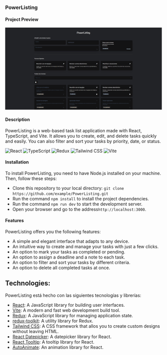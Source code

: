 ### PowerListing

#### Project Preview

![Project Preview](./public/showcase.png)

#### Description

PowerListing is a web-based task list application made with React, TypeScript, and Vite. It allows you to create, edit, and delete tasks quickly and easily. You can also filter and sort your tasks by priority, date, or status.


![React](https://img.shields.io/badge/React-61DAFB?style=for-the-badge&logo=react&logoColor=black)
![TypeScript](https://img.shields.io/badge/TypeScript-3178C6?style=for-the-badge&logo=typescript&logoColor=white)
![Redux](https://img.shields.io/badge/Redux-764ABC?style=for-the-badge&logo=redux&logoColor=white)
![Tailwind CSS](https://img.shields.io/badge/Tailwind_CSS-38B2AC?style=for-the-badge&logo=tailwind-css&logoColor=white)
![Vite](https://img.shields.io/badge/Vite-646CFF?style=for-the-badge&logo=vite&logoColor=white)

#### Installation

To install PowerListing, you need to have Node.js installed on your machine. Then, follow these steps:

-   Clone this repository to your local directory: `git clone https://github.com/example/PowerListing.git`
-   Run the command `npm install` to install the project dependencies.
-   Run the command `npm run dev` to start the development server.
-   Open your browser and go to the address`http://localhost:3000`.

#### Features

PowerListing offers you the following features:

-   A simple and elegant interface that adapts to any device.
-   An intuitive way to create and manage your tasks with just a few clicks.
-   An option to mark your tasks as completed or pending.
-   An option to assign a deadline and a note to each task.
-   An option to filter and sort your tasks by different criteria.
-   An option to delete all completed tasks at once.

## Technologies:

PowerListing está hecho con las siguientes tecnologías y librerías:

-   [React](https://reactjs.org/): A JavaScript library for building user interfaces.
-   [Vite](https://vitejs.dev/): A modern and fast web development build tool.
-   [Redux](https://es.redux.js.org/): A JavaScript library for managing application state.
-   [redux-toolkit](https://redux-toolkit.js.org/): A utility library for Redux.
-   [Tailwind CSS](https://tailwindcss.com/): A CSS framework that allos you to create custom designs without leaving HTML.
-   [React Datepicker](https://reactdatepicker.com/): A datepicker library for React.
-   [React Tooltip](https://www.npmjs.com/package/react-tooltip): A tooltip library for React.
-   [AutoAnimate](https://auto-animate.formkit.com/): An animation library for React.
